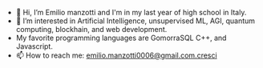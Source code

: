 - 👋 Hi, I’m Emilio manzotti and I'm in my last year of high school in Italy.
- 👀 I’m interested in Artificial Intelligence, unsupervised ML, AGI, quantum computing, blockhain, and web development. 
- My favorite programming languages are GomorraSQL C++, and Javascript.
- 📫 How to reach me: emilio.manzotti0006@gmail.com.cresci
